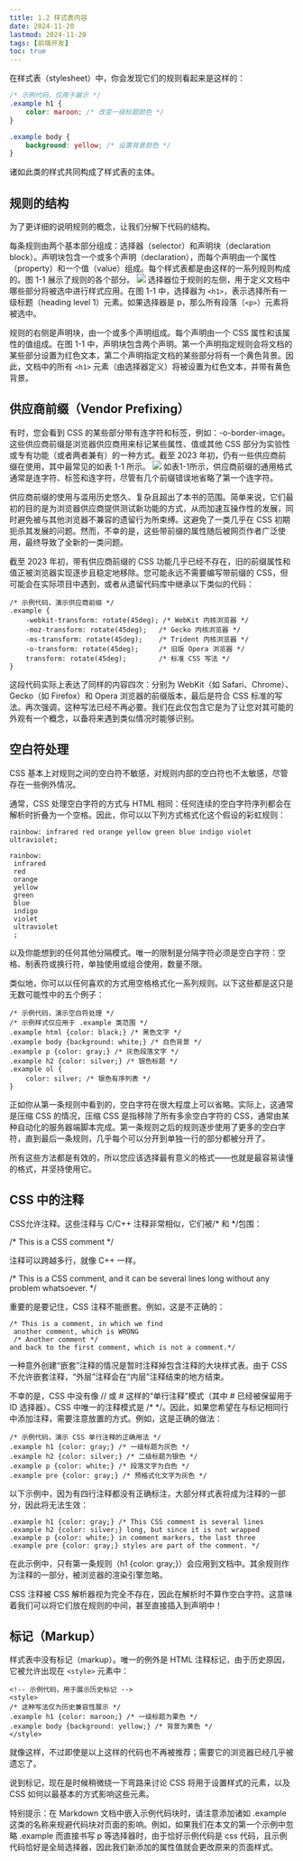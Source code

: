 ```yaml
---
title: 1.2 样式表内容
date: 2024-11-20
lastmod: 2024-11-20
tags: [前端开发]
toc: true
---
```


在样式表（stylesheet）中，你会发现它们的规则看起来是这样的：
```css
/* 示例代码，仅用于展示 */
.example h1 {
    color: maroon; /* 改变一级标题颜色 */
}

.example body {
    background: yellow; /* 设置背景颜色 */
}
```
诸如此类的样式共同构成了样式表的主体。

##  规则的结构

为了更详细的说明规则的概念，让我们分解下代码的结构。

每条规则由两个基本部分组成：选择器（selector）和声明块（declaration block）。声明块包含一个或多个声明（declaration），而每个声明由一个属性（property）和一个值（value）组成。每个样式表都是由这样的一系列规则构成的。图 1-1 展示了规则的各个部分。
![](/1.png)
选择器位于规则的左侧，用于定义文档中哪些部分将被选中进行样式应用。在图 1-1 中，选择器为 `<h1>`，表示选择所有一级标题（heading level 1）元素。如果选择器是 p，那么所有段落（`<p>`）元素将被选中。

规则的右侧是声明块，由一个或多个声明组成。每个声明由一个 CSS 属性和该属性的值组成。在图 1-1 中，声明块包含两个声明。第一个声明指定规则会将文档的某些部分设置为红色文本，第二个声明指定文档的某些部分将有一个黄色背景。因此，文档中的所有 `<h1>` 元素（由选择器定义）将被设置为红色文本，并带有黄色背景。

##  供应商前缀（Vendor Prefixing）

有时，您会看到 CSS 的某些部分带有连字符和标签，例如：-o-border-image。这些供应商前缀是浏览器供应商用来标记某些属性、值或其他 CSS 部分为实验性或专有功能（或者两者兼有）的一种方式。截至 2023 年初，仍有一些供应商前缀在使用，其中最常见的如表 1-1 所示。
![](/2.png)
如表1-1所示，供应商前缀的通用格式通常是连字符、标签和连字符，尽管有几个前缀错误地省略了第一个连字符。

供应商前缀的使用与滥用历史悠久、复杂且超出了本书的范围。简单来说，它们最初的目的是为浏览器供应商提供测试新功能的方式，从而加速互操作性的发展，同时避免被与其他浏览器不兼容的遗留行为所束缚。这避免了一类几乎在 CSS 初期扼杀其发展的问题。然而，不幸的是，这些带前缀的属性随后被网页作者广泛使用，最终导致了全新的一类问题。

截至 2023 年初，带有供应商前缀的 CSS 功能几乎已经不存在，旧的前缀属性和值正被浏览器实现逐步且稳定地移除。您可能永远不需要编写带前缀的 CSS，但可能会在实际项目中遇到，或者从遗留代码库中继承以下类似的代码：
```
/* 示例代码，演示供应商前缀 */
.example {
    -webkit-transform: rotate(45deg); /* WebKit 内核浏览器 */
    -moz-transform: rotate(45deg);   /* Gecko 内核浏览器 */
    -ms-transform: rotate(45deg);    /* Trident 内核浏览器 */
    -o-transform: rotate(45deg);     /* 旧版 Opera 浏览器 */
    transform: rotate(45deg);        /* 标准 CSS 写法 */
}
```
这段代码实际上表达了同样的内容四次：分别为 WebKit（如 Safari、Chrome）、Gecko（如 Firefox）和 Opera 浏览器的前缀版本，最后是符合 CSS 标准的写法。再次强调，这种写法已经不再必要。我们在此仅包含它是为了让您对其可能的外观有一个概念，以备将来遇到类似情况时能够识别。

##  空白符处理

CSS 基本上对规则之间的空白符不敏感，对规则内部的空白符也不太敏感，尽管存在一些例外情况。

通常，CSS 处理空白字符的方式与 HTML 相同：任何连续的空白字符序列都会在解析时折叠为一个空格。因此，你可以以下列方式格式化这个假设的彩虹规则：

`rainbow: infrared red orange yellow green blue indigo violet ultraviolet;`

```
rainbow:
 infrared
 red
 orange
 yellow
 green
 blue
 indigo
 violet
 ultraviolet
 ;
```
以及你能想到的任何其他分隔模式。唯一的限制是分隔字符必须是空白字符：空格、制表符或换行符，单独使用或组合使用，数量不限。

类似地，你可以以任何喜欢的方式用空格格式化一系列规则。以下这些都是这只是无数可能性中的五个例子：
```
/* 示例代码，演示空白符处理 */
/* 示例样式仅应用于 .example 类范围 */
.example html {color: black;} /* 黑色文字 */
.example body {background: white;} /* 白色背景 */
.example p {color: gray;} /* 灰色段落文字 */
.example h2 {color: silver;} /* 银色标题 */
.example ol {
    color: silver; /* 银色有序列表 */
}

```
正如你从第一条规则中看到的，空白字符在很大程度上可以省略。实际上，这通常是压缩 CSS 的情况，压缩 CSS 是指移除了所有多余空白字符的 CSS，通常由某种自动化的服务器端脚本完成。第一条规则之后的规则逐步使用了更多的空白字符，直到最后一条规则，几乎每个可以分开到单独一行的部分都被分开了。

所有这些方法都是有效的，所以您应该选择最有意义的格式——也就是最容易读懂的格式，并坚持使用它。

## CSS 中的注释

CSS允许注释。这些注释与 C/C++ 注释非常相似，它们被/* 和 */包围：

/* This is a CSS comment */

注释可以跨越多行，就像 C++ 一样。

/* This is a CSS comment, and it
can be several lines long without
any problem whatsoever. */

重要的是要记住，CSS 注释不能嵌套。例如，这是不正确的：
```
/* This is a comment, in which we find
 another comment, which is WRONG
 /* Another comment */
and back to the first comment, which is not a comment.*/
```
一种意外创建“嵌套”注释的情况是暂时注释掉包含注释的大块样式表。由于 CSS 不允许嵌套注释，“外层”注释会在“内层”注释结束的地方结束。

不幸的是，CSS 中没有像 // 或 # 这样的“单行注释”模式（其中 # 已经被保留用于 ID 选择器）。CSS 中唯一的注释模式是 /* */。因此，如果您希望在与标记相同行中添加注释，需要注意放置的方式。例如，这是正确的做法：
```
/* 示例代码，演示 CSS 单行注释的正确用法 */
.example h1 {color: gray;} /* 一级标题为灰色 */
.example h2 {color: silver;} /* 二级标题为银色 */
.example p {color: white;} /* 段落文字为白色 */
.example pre {color: gray;} /* 预格式化文字为灰色 */
```
以下示例中，因为有四行注释都没有正确标注，大部分样式表将成为注释的一部分，因此将无法生效：
```
.example h1 {color: gray;} /* This CSS comment is several lines
.example h2 {color: silver;} long, but since it is not wrapped
.example p {color: white;} in comment markers, the last three
.example pre {color: gray;} styles are part of the comment. */
```
在此示例中，只有第一条规则（h1 {color: gray;}）会应用到文档中。其余规则作为注释的一部分，被浏览器的渲染引擎忽略。

CSS 注释被 CSS 解析器视为完全不存在，因此在解析时不算作空白字符。这意味着我们可以将它们放在规则的中间，甚至直接插入到声明中！

##  标记（Markup）

样式表中没有标记（markup）。唯一的例外是 HTML 注释标记，由于历史原因，它被允许出现在 `<style>` 元素中：
```
<!-- 示例代码，用于展示历史标记 -->
<style>
/* 这种写法仅为历史兼容性展示 */
.example h1 {color: maroon;} /* 一级标题为栗色 */
.example body {background: yellow;} /* 背景为黄色 */
</style>
```
就像这样，不过即使是以上这样的代码也不再被推荐；需要它的浏览器已经几乎被遗忘了。

说到标记，现在是时候稍微绕一下弯路来讨论 CSS 将用于设置样式的元素，以及 CSS 如何以最基本的方式影响这些元素。

特别提示：在 Markdown 文档中嵌入示例代码块时，请注意添加诸如 .example 这类的名称来规避代码块对页面的影响。例如，如果我们在本文的第一个示例中忽略 .example 而直接书写 p 等选择器时，由于恰好示例代码是 css 代码，且示例代码恰好是全局选择器，因此我们新添加的属性值就会更改原来的页面样式。